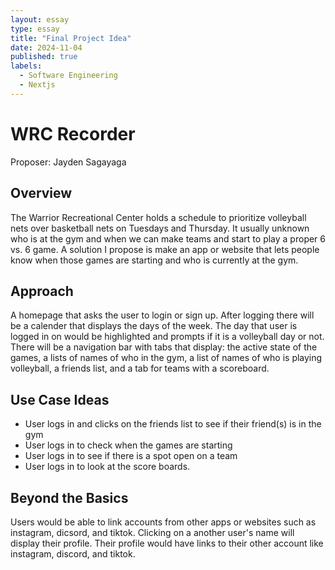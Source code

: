 ```yaml
---
layout: essay
type: essay
title: "Final Project Idea"
date: 2024-11-04
published: true
labels:
  - Software Engineering
  - Nextjs
---
```

# WRC Recorder
Proposer: Jayden Sagayaga

## Overview
The Warrior Recreational Center holds a schedule to prioritize volleyball nets over basketball nets on Tuesdays and Thursday. It usually unknown who is at the gym and when we can make teams and start to play a proper 6 vs. 6 game. A solution I propose is make an app or website that lets people know when those games are starting and who is currently at the gym.

## Approach
A homepage that asks the user to login or sign up. After logging there will be a calender that displays the days of the week. The day that user is logged in on would be highlighted and prompts if it is a volleyball day or not. There will be a navigation bar with tabs that display: the active state of the games, a lists of names of who in the gym, a list of names of who is playing volleyball, a friends list, and a tab for teams with a scoreboard.

## Use Case Ideas
  - User logs in and clicks on the friends list to see if their friend(s) is in the gym
  - User logs in to check when the games are starting
  - User logs in to see if there is a spot open on a team
  - User logs in to look at the score boards.

## Beyond the Basics
Users would be able to link accounts from other apps or websites such as instagram, dicsord, and tiktok. Clicking on a another user's name will display their profile. Their profile would have links to their other account like instagram, discord, and tiktok.
